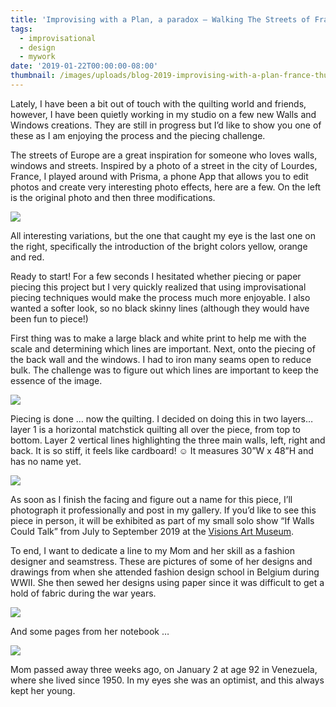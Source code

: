 ```yaml
---
title: 'Improvising with a Plan, a paradox – Walking The Streets of France'
tags:
  - improvisational
  - design
  - mywork
date: '2019-01-22T00:00:00-08:00'
thumbnail: /images/uploads/blog-2019-improvising-with-a-plan-france-thumbnail-1.jpg
---
```

Lately, I have been a bit out of touch with the quilting world and friends, however, I have been quietly working in my studio on a few new Walls and Windows creations.  They are still in progress but I’d like to show you one of these as I am enjoying the process and the piecing challenge.

The streets of Europe are a great inspiration for someone who loves walls, windows and streets.  Inspired by a photo of a street in the city of Lourdes, France, I played around with Prisma, a phone App that allows you to edit photos and create very interesting photo effects, here are a few.  On the left is the original photo and then three modifications.

<img class="img-responsive" src="/images/uploads/blog-2019-improvising-with-a-plan-france-1.jpg">

All interesting variations, but the one that caught my eye is the last one on the right, specifically the introduction of the bright colors yellow, orange and red.  

Ready to start! For a few seconds I hesitated whether piecing or paper piecing this project but I very quickly realized that using improvisational piecing techniques would make the process much more enjoyable.  I also wanted a softer look, so no black skinny lines (although they would have been fun to piece!)

First thing was to make a large black and white print to help me with the scale and determining which lines are important. Next, onto the piecing of the back wall and the windows.  I had to iron many seams open to reduce bulk.  The challenge was to figure out which lines are important to keep the essence of the image.

<img class="img-responsive" src="/images/uploads/blog-2019-improvising-with-a-plan-france-2.jpg">

Piecing is done … now the quilting.  I decided on doing this in two layers…layer 1 is a horizontal matchstick quilting all over the piece, from top to bottom.  Layer 2 vertical lines highlighting the three main walls, left, right and back.   It is so stiff, it feels like cardboard! ☺  It measures 30”W x 48”H and has no name yet.

<img class="img-responsive" src="/images/uploads/blog-2019-improvising-with-a-plan-france-3.jpg">

As soon as I finish the facing and figure out a name for this piece, I’ll photograph it professionally and post in my gallery.  If you’d like to see this piece in person, it will be exhibited as part of my small solo show “If Walls Could Talk” from July to September 2019 at the [Visions Art Museum](https://www.visionsartmuseum.org/).

To end, I want to dedicate a line to my Mom and her skill as a fashion designer and seamstress.  These are pictures of some of her designs and drawings from when she attended fashion design school in Belgium during WWII.   She then sewed her designs using paper since it was difficult to get a hold of fabric during the war years.

<img class="img-responsive" src="/images/uploads/blog-2019-improvising-with-a-plan-france-4.jpg">

And some pages from her notebook …

<img class="img-responsive" src="/images/uploads/blog-2019-improvising-with-a-plan-france-5.jpg">

Mom passed away three weeks ago, on January 2 at age 92 in Venezuela, where she lived since 1950.  In my eyes she was an optimist, and this always kept her young.
